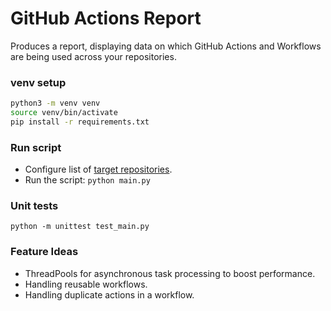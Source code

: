 # GitHub Actions Report
Produces a report, displaying data on which GitHub Actions and Workflows are being used across your repositories.

### venv setup 

```bash
python3 -m venv venv
source venv/bin/activate
pip install -r requirements.txt
```

### Run script

- Configure list of [target repositories](config.py).
- Run the script: `python main.py`

### Unit tests

 `python -m unittest test_main.py`

### Feature Ideas

- ThreadPools for asynchronous task processing to boost performance.
- Handling reusable workflows.
- Handling duplicate actions in a workflow.
